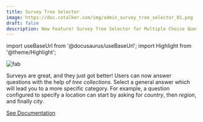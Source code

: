 ```yaml
---
title: Survey Tree Selector
image: https://doc.cotalker.com/img/admin_survey_tree_selector_01.png
draft: false
description: New Feature! Survey Tree Selector for Multiple Choice Questions
---
```


import useBaseUrl from '@docusaurus/useBaseUrl'; 
import Highlight from '@theme/Highlight';


<div class="card-demo">
<div class="card">
<div class="card__header">

</div>
<div class="card__image">
<img alt="fab" class="img_card item shadow--tl" src={useBaseUrl('img/admin_survey_tree_selector_01.png')} />
<br/>
</div>
<div class="card__body">

Surveys are great, and they just got better! Users can now answer questions with the help of _tree collections_. Select a general answer which will lead you to a more specific category. For example, a question configured to specify a location can start by asking for _country_, then _region_, and finally _city_.

</div>
<div class="card__footer">

<a class ="button button--secondary button--block" href="/docs/documentation/admin/admin_survey#tree-selector">See Documentation</a>
<br/>

</div>
</div>
</div>

